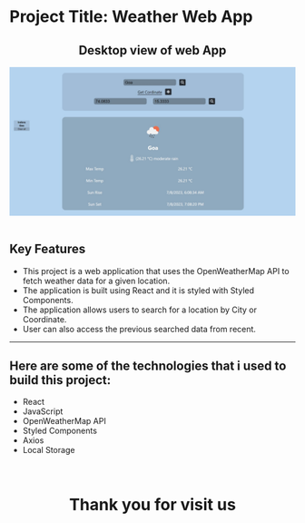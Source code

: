 <h1 >Project Title: Weather Web App</h1>
<h2 align="center">Desktop view of web App</h2> 

 <img src="https://github.com/letswriteaprogram/Weather-App-/blob/main/public/assets/images/Untitled.jpg?raw=true" alt="Application image" align="center"> 

<br>
<br>
<h2>Key Features</h2>

<ul>
    <li>This project is a web application that uses the OpenWeatherMap API to fetch weather data for a given location.</li>
    <li>The application is built using React and it is styled with Styled Components.</li>
    <li>The application allows users to search for a location by City or Coordinate.</li>
    <li>User can also access the previous searched data from recent.</li>
  
</ul>
    <hr>
<h2>Here are some of the technologies that i used to build this project:</h2>
<ul>
    <li>React</li>
    <li>JavaScript</li>
    <li>OpenWeatherMap API</li>
    <li>Styled Components</li>
    <li>Axios</li>
    <li>Local Storage</li>
</ul>

<br>
<h1 align="center">Thank you for visit us </h1>
<br>
<br>
